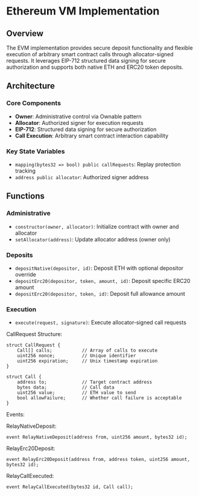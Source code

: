 # Ethereum VM Implementation

## Overview

The EVM implementation provides secure deposit functionality and flexible execution of arbitrary smart contract calls through allocator-signed requests. It leverages EIP-712 structured data signing for secure authorization and supports both native ETH and ERC20 token deposits.

## Architecture

### Core Components
- **Owner**: Administrative control via Ownable pattern
- **Allocator**: Authorized signer for execution requests
- **EIP-712**: Structured data signing for secure authorization
- **Call Execution**: Arbitrary smart contract interaction capability

### Key State Variables
- `mapping(bytes32 => bool) public callRequests`: Replay protection tracking
- `address public allocator`: Authorized signer address

## Functions

### Administrative
- `constructor(owner, allocator)`: Initialize contract with owner and allocator
- `setAllocator(address)`: Update allocator address (owner only)

### Deposits
- `depositNative(depositor, id)`: Deposit ETH with optional depositor override
- `depositErc20(depositor, token, amount, id)`: Deposit specific ERC20 amount
- `depositErc20(depositor, token, id)`: Deposit full allowance amount

### Execution
- `execute(request, signature)`: Execute allocator-signed call requests

CallRequest Structure:
```solidity
struct CallRequest {
    Call[] calls;           // Array of calls to execute
    uint256 nonce;          // Unique identifier
    uint256 expiration;     // Unix timestamp expiration
}

struct Call {
    address to;             // Target contract address
    bytes data;             // Call data
    uint256 value;          // ETH value to send
    bool allowFailure;      // Whether call failure is acceptable
}
```

Events:

RelayNativeDeposit:
```solidity
event RelayNativeDeposit(address from, uint256 amount, bytes32 id);
```

RelayErc20Deposit:
```solidity
event RelayErc20Deposit(address from, address token, uint256 amount, bytes32 id);
```

RelayCallExecuted:
```solidity
event RelayCallExecuted(bytes32 id, Call call);
```